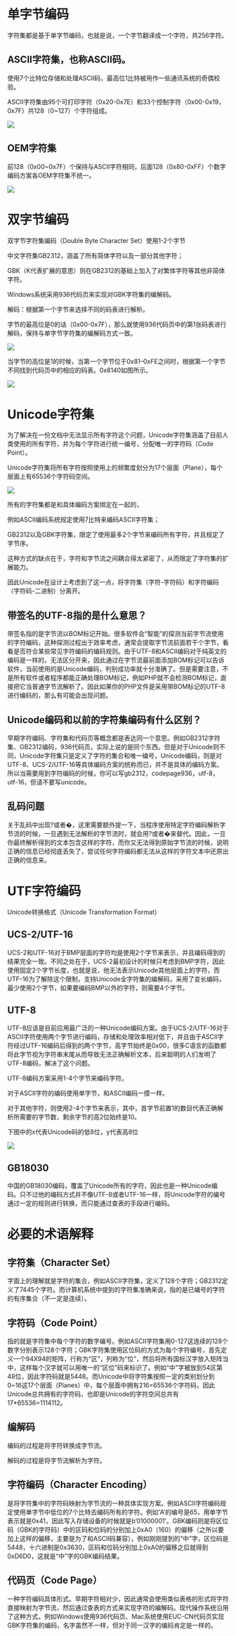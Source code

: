  



# 单字节编码

字符集都是基于单字节编码，也就是说，一个字节翻译成一个字符，共256字符。

## ASCII字符集，也称ASCII码。

使用7个比特位存储和处理ASCII码，最高位1比特被用作一些通讯系统的奇偶校验。

ASCII字符集由95个可打印字符（0x20-0x7E）和33个控制字符（0x00-0x19，0x7F）共128（0~127）个字符组成。

![](ascii.png)



## OEM字符集

前128（0x00~0x7F）个保持与ASCII字符相同，后面128（0x80-0xFF）个数字编码方案各OEM字符集不统一。

![](oem.png)

# 双字节编码

双字节字符集编码（Double Byte Character Set）使用1-2个字节

中文字符集GB2312，涵盖了所有简体字符以及一部分其他字符；

GBK（K代表扩展的意思）则在GB2312的基础上加入了对繁体字符等其他非简体字符。

Windows系统采用936代码页来实现对GBK字符集的编解码。

解码：根据第一个字节来选择不同的码表进行解析。

字节的最高位是0的话（0x00-0x7F），那么就使用936代码页中的第1张码表进行解码，保持与单字节字符集的编解码方式一致。

![](936-1.png)

当字节的高位是1的时候，当第一个字节位于0x81–0xFE之间时，根据第一个字节不同找到代码页中的相应的码表。0x8140如图所示。

![](936-2.png)


# Unicode字符集

为了解决在一份文档中无法显示所有字符这个问题，Unicode字符集涵盖了目前人类使用的所有字符，并为每个字符进行统一编号，分配唯一的字符码（Code Point）。

Unicode字符集将所有字符按照使用上的频繁度划分为17个层面（Plane），每个层面上有65536个字符码空间。

![](unicode.png)

所有的字符集都是和具体编码方案绑定在一起的，

例如ASCII编码系统规定使用7比特来编码ASCII字符集；

GB2312以及GBK字符集，限定了使用最多2个字节来编码所有字符，并且规定了字节序。

这种方式的缺点在于，字符和字节流之间耦合得太紧密了，从而限定了字符集的扩展能力。

因此Unicode在设计上考虑到了这一点，将字符集（字符-字符码）和字符编码（字符码-二进制）分离开。

## 带签名的UTF-8指的是什么意思？

带签名指的是字节流以BOM标记开始。很多软件会“智能”的探测当前字节流使用的字符编码，这种探测过程出于效率考虑，通常会提取字节流前面若干个字节，看看是否符合某些常见字符编码的编码规则。由于UTF-8和ASCII编码对于纯英文的编码是一样的，无法区分开来，因此通过在字节流最前面添加BOM标记可以告诉软件，当前使用的是Unicode编码，判别成功率就十分准确了。但是需要注意，不是所有软件或者程序都能正确处理BOM标记，例如PHP就不会检测BOM标记，直接把它当普通字节流解析了。因此如果你的PHP文件是采用带BOM标记的UTF-8进行编码的，那么有可能会出现问题。

## Unicode编码和以前的字符集编码有什么区别？

早期字符编码、字符集和代码页等概念都是表达同一个意思。例如GB2312字符集、GB2312编码，936代码页，实际上说的是同个东西。但是对于Unicode则不同，Unicode字符集只是定义了字符的集合和唯一编号，Unicode编码，则是对UTF-8、UCS-2/UTF-16等具体编码方案的统称而已，并不是具体的编码方案。所以当需要用到字符编码的时候，你可以写gb2312，codepage936，utf-8，utf-16，但请不要写unicode。

## 乱码问题

关于乱码中出现?或者�，这里需要额外提一下，当程序使用特定字符编码解析字节流的时候，一旦遇到无法解析的字节流时，就会用?或者�来替代。因此，一旦你最终解析得到的文本包含这样的字符，而你又无法得到原始字节流的时候，说明正确的信息已经彻底丢失了，尝试任何字符编码都无法从这样的字符文本中还原出正确的信息来。

# UTF字符编码

Unicode转换格式（Unicode Transformation Format）

## UCS-2/UTF-16

UCS-2和UTF-16对于BMP层面的字符均是使用2个字节来表示，并且编码得到的结果完全一致。不同之处在于，UCS-2最初设计的时候只考虑到BMP字符，因此使用固定2个字节长度，也就是说，他无法表示Unicode其他层面上的字符，而UTF-16为了解除这个限制，支持Unicode全字符集的编解码，采用了变长编码，最少使用2个字节，如果要编码BMP以外的字符，则需要4个字节。

## UTF-8

UTF-8应该是目前应用最广泛的一种Unicode编码方案。由于UCS-2/UTF-16对于ASCII字符使用两个字节进行编码，存储和处理效率相对低下，并且由于ASCII字符经过UTF-16编码后得到的两个字节，高字节始终是0x00，很多C语言的函数都将此字节视为字符串末尾从而导致无法正确解析文本，后来聪明的人们发明了UTF-8编码，解决了这个问题。

UTF-8编码方案采用1-4个字节来编码字符。

对于ASCII字符的编码使用单字节，和ASCII编码一摸一样。

对于其他字符，则使用2-4个字节来表示，其中，首字节前置1的数目代表正确解析所需要的字节数，剩余字节的高2位始终是10。

下图中的x代表Unicode码的低8位，y代表高8位

![](utf-8.png)

## GB18030

中国的GB18030编码，覆盖了Unicode所有的字符，因此也是一种Unicode编码。只不过他的编码方式并不像UTF-8或者UTF-16一样，将Unicode字符的编号通过一定的规则进行转换，而只能通过查表的手段进行编码。


# 必要的术语解释

## 字符集（Character Set）

字面上的理解就是字符的集合，例如ASCII字符集，定义了128个字符；GB2312定义了7445个字符。而计算机系统中提到的字符集准确来说，指的是已编号的字符的有序集合（不一定是连续）。

## 字符码（Code Point）

指的就是字符集中每个字符的数字编号。例如ASCII字符集用0-127这连续的128个数字分别表示128个字符；GBK字符集使用区位码的方式为每个字符编号，首先定义一个94X94的矩阵，行称为“区”，列称为“位”，然后将所有国标汉字放入矩阵当中，这样每个汉字就可以用唯一的“区位”码来标识了。例如“中”字被放到54区第48位，因此字符码就是5448。而Unicode中将字符集按照一定的类别划分到0~16这17个层面（Planes）中，每个层面中拥有216=65536个字符码，因此Unicode总共拥有的字符码，也即是Unicode的字符空间总共有17*65536=1114112。

## 编解码

编码的过程是将字符转换成字节流。

解码的过程是将字节流解析为字符。

## 字符编码（Character Encoding）

是将字符集中的字符码映射为字节流的一种具体实现方案。例如ASCII字符编码规定使用单字节中低位的7个比特去编码所有的字符。例如‘A’的编号是65，用单字节表示就是0x41，因此写入存储设备的时候就是b’01000001’。GBK编码则是将区位码（GBK的字符码）中的区码和位码的分别加上0xA0（160）的偏移（之所以要加上这样的偏移，主要是为了和ASCII码兼容），例如刚刚提到的“中”字，区位码是5448，十六进制是0x3630，区码和位码分别加上0xA0的偏移之后就得到0xD6D0，这就是“中”字的GBK编码结果。

## 代码页（Code Page）

一种字符编码具体形式。早期字符相对少，因此通常会使用类似表格的形式将字符直接映射为字节流，然后通过查表的方式来实现字符的编解码。现代操作系统沿用了这种方式。例如Windows使用936代码页、Mac系统使用EUC-CN代码页实现GBK字符集的编码，名字虽然不一样，但对于同一汉字的编码肯定是一样的。


